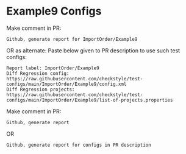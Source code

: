 # Example9 Configs
Make comment in PR:
```
Github, generate report for ImportOrder/Example9
```
OR as alternate:
Paste below given to PR description to use such test configs:
```
Report label: ImportOrder/Example9
Diff Regression config: https://raw.githubusercontent.com/checkstyle/test-configs/main/ImportOrder/Example9/config.xml
Diff Regression projects: https://raw.githubusercontent.com/checkstyle/test-configs/main/ImportOrder/Example9/list-of-projects.properties
```
Make comment in PR:
```
Github, generate report
```
OR
```
Github, generate report for configs in PR description
```
